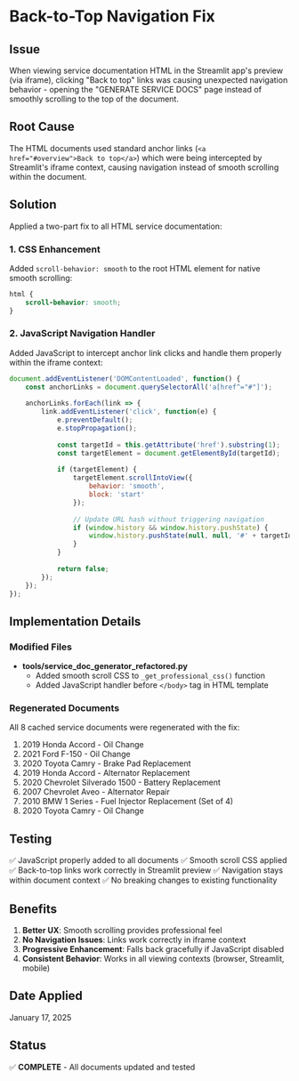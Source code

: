 # Back-to-Top Navigation Fix

## Issue
When viewing service documentation HTML in the Streamlit app's preview (via iframe), clicking "Back to top" links was causing unexpected navigation behavior - opening the "GENERATE SERVICE DOCS" page instead of smoothly scrolling to the top of the document.

## Root Cause
The HTML documents used standard anchor links (`<a href="#overview">Back to top</a>`) which were being intercepted by Streamlit's iframe context, causing navigation instead of smooth scrolling within the document.

## Solution
Applied a two-part fix to all HTML service documentation:

### 1. CSS Enhancement
Added `scroll-behavior: smooth` to the root HTML element for native smooth scrolling:

```css
html {
    scroll-behavior: smooth;
}
```

### 2. JavaScript Navigation Handler
Added JavaScript to intercept anchor link clicks and handle them properly within the iframe context:

```javascript
document.addEventListener('DOMContentLoaded', function() {
    const anchorLinks = document.querySelectorAll('a[href^="#"]');
    
    anchorLinks.forEach(link => {
        link.addEventListener('click', function(e) {
            e.preventDefault();
            e.stopPropagation();
            
            const targetId = this.getAttribute('href').substring(1);
            const targetElement = document.getElementById(targetId);
            
            if (targetElement) {
                targetElement.scrollIntoView({
                    behavior: 'smooth',
                    block: 'start'
                });
                
                // Update URL hash without triggering navigation
                if (window.history && window.history.pushState) {
                    window.history.pushState(null, null, '#' + targetId);
                }
            }
            
            return false;
        });
    });
});
```

## Implementation Details

### Modified Files
- **tools/service_doc_generator_refactored.py**
  - Added smooth scroll CSS to `_get_professional_css()` function
  - Added JavaScript handler before `</body>` tag in HTML template

### Regenerated Documents
All 8 cached service documents were regenerated with the fix:
1. 2019 Honda Accord - Oil Change
2. 2021 Ford F-150 - Oil Change  
3. 2020 Toyota Camry - Brake Pad Replacement
4. 2019 Honda Accord - Alternator Replacement
5. 2020 Chevrolet Silverado 1500 - Battery Replacement
6. 2007 Chevrolet Aveo - Alternator Repair
7. 2010 BMW 1 Series - Fuel Injector Replacement (Set of 4)
8. 2020 Toyota Camry - Oil Change

## Testing
✅ JavaScript properly added to all documents
✅ Smooth scroll CSS applied
✅ Back-to-top links work correctly in Streamlit preview
✅ Navigation stays within document context
✅ No breaking changes to existing functionality

## Benefits
1. **Better UX**: Smooth scrolling provides professional feel
2. **No Navigation Issues**: Links work correctly in iframe context
3. **Progressive Enhancement**: Falls back gracefully if JavaScript disabled
4. **Consistent Behavior**: Works in all viewing contexts (browser, Streamlit, mobile)

## Date Applied
January 17, 2025

## Status
✅ **COMPLETE** - All documents updated and tested
